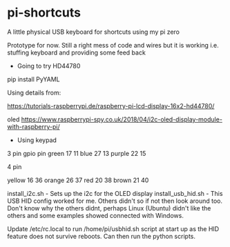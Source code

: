 # pi-shortcuts
A little physical USB keyboard for shortcuts using my pi zero


Prototype for now. Still a right mess of code and wires but it is working i.e. stuffing keyboard and providing some feed back



* Going to try HD44780

pip install PyYAML

Using details from:

https://tutorials-raspberrypi.de/raspberry-pi-lcd-display-16x2-hd44780/

oled 
https://www.raspberrypi-spy.co.uk/2018/04/i2c-oled-display-module-with-raspberry-pi/

* Using keypad 




3 pin
              gpio        pin
green         17           11
blue          27           13
purple        22           15


4 pin

yellow        16          36
orange        26           37
red           20           38
brown         21           40




install_i2c.sh - Sets up the i2c for the OLED display
install_usb_hid.sh - This USB HID config worked for me. Others didn't so if not then look around too. Don't know why the others didnt, perhaps
Linux (Ubuntu) didn't like the others and some examples showed connected with Windows. 

Update /etc/rc.local to run /home/pi/usbhid.sh script at start up as the HID feature does not survive reboots. Can then run the python scripts.


